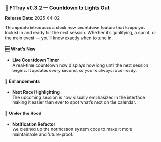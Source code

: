 ### 🚀 F1Tray v0.3.2 — Countdown to Lights Out  
**Release Date:** 2025-04-02

This update introduces a sleek new countdown feature that keeps you locked in and ready for the next session. Whether it’s qualifying, a sprint, or the main event — you’ll know exactly when to tune in.

#### 🆕 What’s New
- **Live Countdown Timer**  
  A real-time countdown now displays how long until the next session begins. It updates every second, so you’re always race-ready.

#### 🎯 Enhancements
- **Next Race Highlighting**  
  The upcoming session is now visually emphasized in the interface, making it easier than ever to spot what’s next on the calendar.

#### 🧠 Under the Hood
- **Notification Refactor**  
  We cleaned up the notification system code to make it more maintainable and future-proof.

